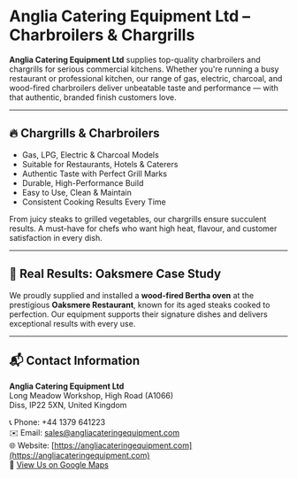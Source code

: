 # Anglia Catering Equipment Ltd – Charbroilers & Chargrills

**Anglia Catering Equipment Ltd** supplies top-quality charbroilers and chargrills for serious commercial kitchens. Whether you're running a busy restaurant or professional kitchen, our range of gas, electric, charcoal, and wood-fired charbroilers deliver unbeatable taste and performance — with that authentic, branded finish customers love.

---

## 🔥 Chargrills & Charbroilers

- Gas, LPG, Electric & Charcoal Models  
- Suitable for Restaurants, Hotels & Caterers  
- Authentic Taste with Perfect Grill Marks  
- Durable, High-Performance Build  
- Easy to Use, Clean & Maintain  
- Consistent Cooking Results Every Time  

From juicy steaks to grilled vegetables, our chargrills ensure succulent results. A must-have for chefs who want high heat, flavour, and customer satisfaction in every dish.

---

## 🍴 Real Results: Oaksmere Case Study

We proudly supplied and installed a **wood-fired Bertha oven** at the prestigious **Oaksmere Restaurant**, known for its aged steaks cooked to perfection. Our equipment supports their signature dishes and delivers exceptional results with every use.

---

## 📬 Contact Information

**Anglia Catering Equipment Ltd**  
Long Meadow Workshop, High Road (A1066)  
Diss, IP22 5XN, United Kingdom

📞 Phone: +44 1379 641223  
✉️ Email: [sales@angliacateringequipment.com](mailto:sales@angliacateringequipment.com)  
🌐 Website: [https://angliacateringequipment.com](https://angliacateringequipment.com)  
📌 [View Us on Google Maps](https://maps.app.goo.gl/5KSMaoEhF7yMP2Cm9)

